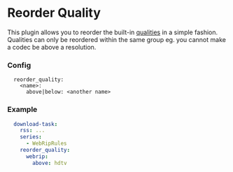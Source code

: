 # Reorder Quality

This plugin allows you to reorder the built-in [qualities](../Qualities) in a simple fashion. Qualities can only be reordered within the same group eg. you cannot make a codec be above a resolution.

### Config
```text
  reorder_quality:
    <name>:
      above|below: <another name>
```

### Example
```yaml
  download-task:
    rss: ...
    series:
      - WebRipRules
    reorder_quality:
      webrip:
        above: hdtv
```